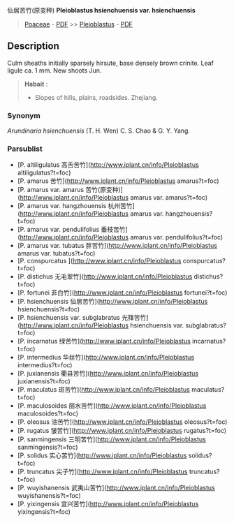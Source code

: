 仙居苦竹(原变种) **Pleioblastus hsienchuensis var. hsienchuensis**

> [Poaceae](http://www.iplant.cn/info/Poaceae?t=foc) - [PDF](http://www.iplant.cn/foc/pdf/Poaceae.pdf) >> [Pleioblastus](http://www.iplant.cn/info/Pleioblastus?t=foc) - [PDF](http://www.iplant.cn/foc/pdf/Pleioblastus.pdf)
## Description

Culm sheaths initially sparsely hirsute, base densely brown crinite. Leaf ligule ca. 1 mm. New shoots Jun.


> **Habait** : 
>* Slopes of hills, plains, roadsides. Zhejiang.

### Synonym
*Arundinaria hsienchuensis* (T. H. Wen) C. S. Chao & G. Y. Yang.


### Parsublist

* [P.  altiligulatus  高舌苦竹](http://www.iplant.cn/info/Pleioblastus altiligulatus?t=foc)
* [P.  amarus  苦竹](http://www.iplant.cn/info/Pleioblastus amarus?t=foc)
* [P.  amarus var. amarus  苦竹(原变种)](http://www.iplant.cn/info/Pleioblastus amarus var. amarus?t=foc)
* [P.  amarus var. hangzhouensis  杭州苦竹](http://www.iplant.cn/info/Pleioblastus amarus var. hangzhouensis?t=foc)
* [P.  amarus var. pendulifolius  垂枝苦竹](http://www.iplant.cn/info/Pleioblastus amarus var. pendulifolius?t=foc)
* [P.  amarus var. tubatus  胖苦竹](http://www.iplant.cn/info/Pleioblastus amarus var. tubatus?t=foc)
* [P.  conspurcatus  ](http://www.iplant.cn/info/Pleioblastus conspurcatus?t=foc)
* [P.  distichus  无毛翠竹](http://www.iplant.cn/info/Pleioblastus distichus?t=foc)
* [P.  fortunei  菲白竹](http://www.iplant.cn/info/Pleioblastus fortunei?t=foc)
* [P.  hsienchuensis  仙居苦竹](http://www.iplant.cn/info/Pleioblastus hsienchuensis?t=foc)
* [P.  hsienchuensis var. subglabratus  光箨苦竹](http://www.iplant.cn/info/Pleioblastus hsienchuensis var. subglabratus?t=foc)
* [P.  incarnatus  绿苦竹](http://www.iplant.cn/info/Pleioblastus incarnatus?t=foc)
* [P.  intermedius  华丝竹](http://www.iplant.cn/info/Pleioblastus intermedius?t=foc)
* [P.  juxianensis  衢县苦竹](http://www.iplant.cn/info/Pleioblastus juxianensis?t=foc)
* [P.  maculatus  斑苦竹](http://www.iplant.cn/info/Pleioblastus maculatus?t=foc)
* [P.  maculosoides  丽水苦竹](http://www.iplant.cn/info/Pleioblastus maculosoides?t=foc)
* [P.  oleosus  油苦竹](http://www.iplant.cn/info/Pleioblastus oleosus?t=foc)
* [P.  rugatus  皱苦竹](http://www.iplant.cn/info/Pleioblastus rugatus?t=foc)
* [P.  sanmingensis  三明苦竹](http://www.iplant.cn/info/Pleioblastus sanmingensis?t=foc)
* [P.  solidus  实心苦竹](http://www.iplant.cn/info/Pleioblastus solidus?t=foc)
* [P.  truncatus  尖子竹](http://www.iplant.cn/info/Pleioblastus truncatus?t=foc)
* [P.  wuyishanensis  武夷山苦竹](http://www.iplant.cn/info/Pleioblastus wuyishanensis?t=foc)
* [P.  yixingensis  宜兴苦竹](http://www.iplant.cn/info/Pleioblastus yixingensis?t=foc)
